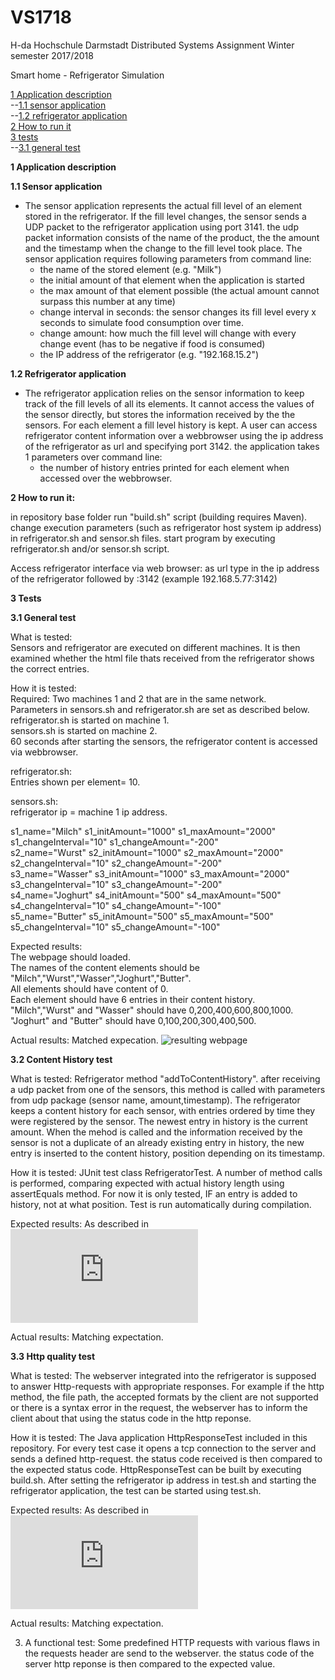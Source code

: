 # VS1718


H-da Hochschule Darmstadt
Distributed Systems Assignment 
Winter semester 2017/2018



Smart home - Refrigerator Simulation

[1 Application description](#description)<br>
--[1.1 sensor application](#sensor)<br>
--[1.2 refrigerator application](#refrigerator)<br>
[2 How to run it](#how_to_run)<br>
[3 tests](#tests)<br>
--[3.1 general test](#generalTest)<br>



<strong><a name="description"></a>1 Application description</strong>

<strong><a name="sensor"></a>1.1 Sensor application</strong>

- The sensor application represents the actual fill level of an element stored in the refrigerator. If the fill level changes, the sensor sends a UDP packet to the refrigerator application using port 3141. the udp packet information consists of the name of the product, the the amount and the timestamp when the change to the fill level took place. The sensor application requires following parameters from command line:
  - the name of the stored element (e.g. "Milk")
  - the initial amount of that element when the application is started
  - the max amount of that element possible (the actual amount cannot surpass this number at any time)
  - change interval in seconds: the sensor changes its fill level every x seconds to simulate food consumption over time.
  - change amount: how much the fill level will change with every change event (has to be negative if food is consumed)
  - the IP address of the refrigerator (e.g. "192.168.15.2")


<strong><a name="refrigerator"></a>1.2 Refrigerator application</strong>

- The refrigerator application relies on the sensor information to keep track of the fill levels of all its elements. It cannot access the values of the sensor directly, but stores the information received by the the sensors. For each element a fill level history is kept. A user can access refrigerator content information over a webbrowser using the ip address of the refrigerator as url and specifying port 3142. the application takes 1 parameters over command line:
  - the number of history entries printed for each element when accessed over the webbrowser.


<strong><a name="how_to_run"></a>2 How to run it:</strong>

in repository base folder run "build.sh" script (building requires Maven).
change execution parameters (such as refrigerator host system ip address) in refrigerator.sh and sensor.sh files.
start program by executing refrigerator.sh and/or sensor.sh script.

Access refrigerator interface via web browser:
as url type in the ip address of the refrigerator followed by :3142 (example 192.168.5.77:3142)


<strong><a name="tests"></a>3 Tests</strong>

<strong><a name="generalTest"></a>3.1 General test</strong>

What is tested:<br>
Sensors and refrigerator are executed on different machines. It is then examined whether the html file thats received from the refrigerator shows the correct entries. 

How it is tested:<br>
Required: Two machines 1 and 2 that are in the same network. <br>
Parameters in sensors.sh and refrigerator.sh are set as described below. <br>
refrigerator.sh is started on machine 1. <br>
sensors.sh is started on machine 2. <br>
60 seconds after starting the sensors, the refrigerator content is accessed via webbrowser. <br>

refrigerator.sh: <br>
Entries shown per element= 10. <br>

sensors.sh: <br>
refrigerator ip = machine 1 ip address.<br>

s1_name="Milch"
s1_initAmount="1000"
s1_maxAmount="2000"
s1_changeInterval="10"
s1_changeAmount="-200"
<br>
s2_name="Wurst"
s2_initAmount="1000"
s2_maxAmount="2000"
s2_changeInterval="10"
s2_changeAmount="-200"
<br>
s3_name="Wasser"
s3_initAmount="1000"
s3_maxAmount="2000"
s3_changeInterval="10"
s3_changeAmount="-200"
<br>
s4_name="Joghurt"
s4_initAmount="500"
s4_maxAmount="500"
s4_changeInterval="10"
s4_changeAmount="-100"
<br>
s5_name="Butter"
s5_initAmount="500"
s5_maxAmount="500"
s5_changeInterval="10"
s5_changeAmount="-100"
<br>

Expected results:<br>
The webpage should loaded.<br>
The names of the content elements should be "Milch","Wurst","Wasser","Joghurt","Butter".<br>
All elements should have content of 0.<br>
Each element should have 6 entries in their content history.<br>
"Milch","Wurst" and "Wasser" should have 0,200,400,600,800,1000.<br>
"Joghurt" and "Butter" should have 0,100,200,300,400,500.<br>

Actual results:
Matched expecation.
![resulting webpage](https://github.com/JsScho/VS1718/tree/master/pictures/test1Results.png)


<strong><a name="contentHistoryTest"></a>3.2 Content History test</strong>

What is tested:
Refrigerator method "addToContentHistory". after receiving a udp packet from one of the sensors, this method is called with parameters from udp package (sensor name, amount,timestamp).
The refrigerator keeps a content history for each sensor, with entries ordered by time they were registered by the sensor. The newest entry in history is the current amount. When the mehod is called and the information received by the sensor is not a duplicate of an already existing entry in history, the new entry is inserted to the content history, position depending on its timestamp. 

How it is tested:
JUnit test class RefrigeratorTest. A number of method calls is performed, comparing expected with actual history length using assertEquals method. For now it is only tested, IF an entry is added to history, not at what position. Test is run automatically during compilation.

Expected results:
As described in ![RefrigeratorTest.java](https://github.com/JsScho/VS1718/blob/master/Refrigerator/src/test/java/refrigerator/RefrigeratorTest.java)

Actual results:
Matching expectation.


<strong><a name="httpQualityTest"></a>3.3 Http quality test</strong>

What is tested: 
The webserver integrated into the refrigerator is supposed to answer Http-requests with appropriate responses. For example if the http method, the file path, the accepted formats by the client are not supported or there is a syntax error in the request, the webserver has to inform the client about that using the status code in the http reponse.

How it is tested:
The Java application HttpResponseTest included in this repository. For every test case it opens a tcp connection to the server and sends a defined http-request. the status code received is then compared to the expected status code. HttpResponseTest can be built by executing build.sh. After setting the refrigerator ip address in test.sh and starting the refrigerator application, the test can be started using test.sh.

Expected results: 
As described in ![HttpResponseTest.java (method responseQuality)](https://github.com/JsScho/VS1718/blob/master/HttpResponseTest/src/main/java/httptest/HttpResponseTest.java)

Actual results:
Matching expectation.







3) A functional test: Some predefined HTTP requests with various flaws in the requests header are send to the webserver. the status code of the server http reponse is then compared to the expected value.
